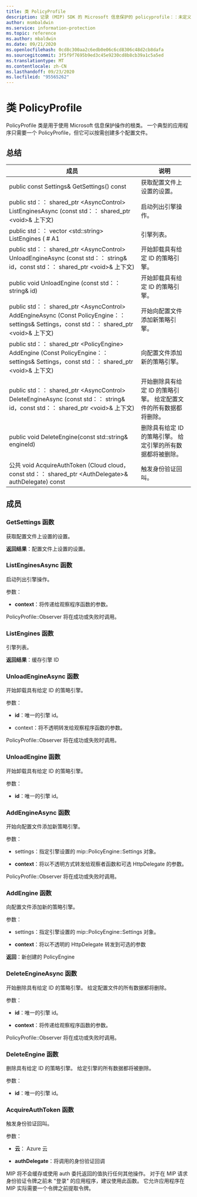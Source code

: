 ```yaml
---
title: 类 PolicyProfile
description: 记录 (MIP) SDK 的 Microsoft 信息保护的 policyprofile：：未定义的类。
author: msmbaldwin
ms.service: information-protection
ms.topic: reference
ms.author: mbaldwin
ms.date: 09/21/2020
ms.openlocfilehash: 0cd8c300aa2c6edb0e06c6cd8306c48d2cb8dafa
ms.sourcegitcommit: 3f5f9f7695b9ed3c45e9230cd8b8cb39a1c5a5ed
ms.translationtype: MT
ms.contentlocale: zh-CN
ms.lasthandoff: 09/23/2020
ms.locfileid: "95565262"
---
```

# <a name="class-policyprofile"></a>类 PolicyProfile 
PolicyProfile 类是用于使用 Microsoft 信息保护操作的根类。 一个典型的应用程序只需要一个 PolicyProfile，但它可以按需创建多个配置文件。
  
## <a name="summary"></a>总结
 成员                        | 说明                                
--------------------------------|---------------------------------------------
public const Settings& GetSettings() const  |  获取配置文件上设置的设置。
public std：： shared_ptr \<AsyncControl\> ListEnginesAsync (const std：： shared_ptr \<void\>& 上下文)   |  启动列出引擎操作。
public std：： vector \<std::string\> ListEngines ( # A1  |  引擎列表。
public std：： shared_ptr \<AsyncControl\> UnloadEngineAsync (const std：： string& id，const std：： shared_ptr \<void\>& 上下文)   |  开始卸载具有给定 ID 的策略引擎。
public void UnloadEngine (const std：： string& id)   |  开始卸载具有给定 ID 的策略引擎。
public std：： shared_ptr \<AsyncControl\> AddEngineAsync (Const PolicyEngine：： settings& Settings，const std：： shared_ptr \<void\>& 上下文)   |  开始向配置文件添加新策略引擎。
public std：： shared_ptr \<PolicyEngine\> AddEngine (Const PolicyEngine：： settings& Settings，const std：： shared_ptr \<void\>& 上下文)   |  向配置文件添加新的策略引擎。
public std：： shared_ptr \<AsyncControl\> DeleteEngineAsync (const std：： string& id，const std：： shared_ptr \<void\>& 上下文)   |  开始删除具有给定 ID 的策略引擎。 给定配置文件的所有数据都将删除。
public void DeleteEngine(const std::string& engineId)  |  删除具有给定 ID 的策略引擎。 给定引擎的所有数据都将被删除。
公共 void AcquireAuthToken (Cloud cloud，const std：： shared_ptr \<AuthDelegate\>& authDelegate) const  |  触发身份验证回叫。
  
## <a name="members"></a>成员
  
### <a name="getsettings-function"></a>GetSettings 函数
获取配置文件上设置的设置。

  
**返回结果**：配置文件上设置的设置。
  
### <a name="listenginesasync-function"></a>ListEnginesAsync 函数
启动列出引擎操作。

参数：  
* **context**：将传递给观察程序函数的参数。 


PolicyProfile::Observer 将在成功或失败时调用。
  
### <a name="listengines-function"></a>ListEngines 函数
引擎列表。

  
**返回结果**：缓存引擎 ID
  
### <a name="unloadengineasync-function"></a>UnloadEngineAsync 函数
开始卸载具有给定 ID 的策略引擎。

参数：  
* **id**：唯一的引擎 id。 


* context：将不透明转发给观察程序函数的参数。 


PolicyProfile::Observer 将在成功或失败时调用。
  
### <a name="unloadengine-function"></a>UnloadEngine 函数
开始卸载具有给定 ID 的策略引擎。

参数：  
* **id**：唯一的引擎 id。


  
### <a name="addengineasync-function"></a>AddEngineAsync 函数
开始向配置文件添加新策略引擎。

参数：  
* settings：指定引擎设置的 mip::PolicyEngine::Settings 对象。 


* **context**：将以不透明方式转发给观察者函数和可选 HttpDelegate 的参数。 


PolicyProfile::Observer 将在成功或失败时调用。
  
### <a name="addengine-function"></a>AddEngine 函数
向配置文件添加新的策略引擎。

参数：  
* settings：指定引擎设置的 mip::PolicyEngine::Settings 对象。 


* **context**：将以不透明的 HttpDelegate 转发到可选的参数



  
**返回**：新创建的 PolicyEngine
  
### <a name="deleteengineasync-function"></a>DeleteEngineAsync 函数
开始删除具有给定 ID 的策略引擎。 给定配置文件的所有数据都将删除。

参数：  
* **id**：唯一的引擎 id。 


* **context**：将传递给观察程序函数的参数。 


PolicyProfile::Observer 将在成功或失败时调用。
  
### <a name="deleteengine-function"></a>DeleteEngine 函数
删除具有给定 ID 的策略引擎。 给定引擎的所有数据都将被删除。

参数：  
* **id**：唯一的引擎 id。


  
### <a name="acquireauthtoken-function"></a>AcquireAuthToken 函数
触发身份验证回叫。

参数：  
* **云**： Azure 云 


* **authDelegate**：将调用的身份验证回调


MIP 将不会缓存或使用 auth 委托返回的值执行任何其他操作。 对于在 MIP 请求身份验证令牌之前未 "登录" 的应用程序，建议使用此函数。 它允许应用程序在 MIP 实际需要一个令牌之前提取令牌。